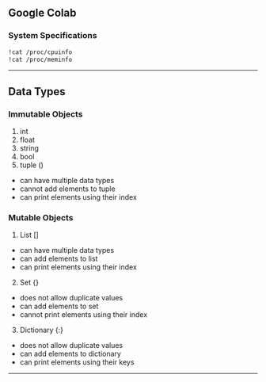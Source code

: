 
## Google Colab
### System Specifications
```sh
!cat /proc/cpuinfo
!cat /proc/meminfo
```

<hr> 

## Data Types
### Immutable Objects
1. int
2. float
3. string
4. bool
5. tuple ()
* can have multiple data types
* cannot add elements to tuple
* can print elements using their index
### Mutable Objects
1. List []
* can have multiple data types
* can add elements to list
* can print elements using their index
2. Set {}
* does not allow duplicate values
* can add elements to set
* cannot print elements using their index
3. Dictionary {:}
* does not allow duplicate values
* can add elements to dictionary
* can print elements using their keys

<hr>

